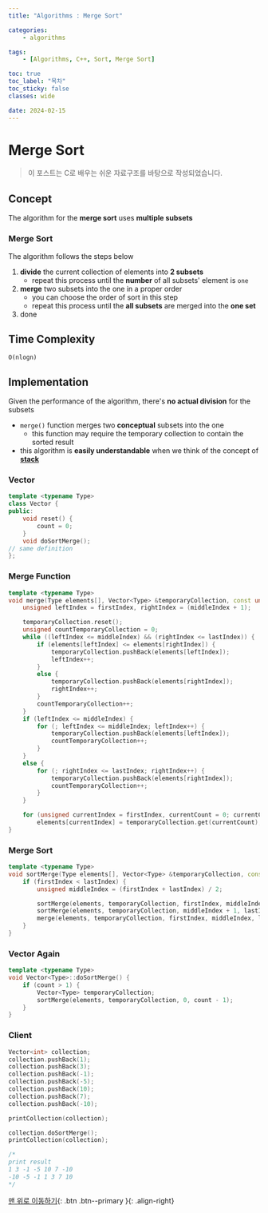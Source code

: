 ```yaml
---
title: "Algorithms : Merge Sort"

categories:
    - algorithms

tags:
    - [Algorithms, C++, Sort, Merge Sort]

toc: true
toc_label: "목차"
toc_sticky: false
classes: wide

date: 2024-02-15
---
```


# Merge Sort

> 이 포스트는 C로 배우는 쉬운 자료구조를 바탕으로 작성되었습니다.

## Concept
The algorithm for the **merge sort** uses **multiple subsets**

### Merge Sort
The algorithm follows the steps below
1. **divide** the current collection of elements into **2 subsets**
    * repeat this process until the **number** of all subsets' element is `one`
2. **merge** two subsets into the one in a proper order
    * you can choose the order of sort in this step
    * repeat this process until the **all subsets** are merged into the **one set**
3. done


## Time Complexity
`O(nlogn)`


## Implementation
Given the performance of the algorithm, there's **no actual division** for the subsets
- `merge()` function merges two **conceptual** subsets into the one
    * this function may require the temporary collection to contain the sorted result
- this algorithm is **easily understandable** when we think of the concept of [**stack**](https://sadoe3.github.io/data-structures/structures-Stack/)

### Vector
```c++
template <typename Type>
class Vector {
public:
    void reset() {
        count = 0;
    }
    void doSortMerge();
// same definition
};
```

### Merge Function
```c++
template <typename Type>
void merge(Type elements[], Vector<Type> &temporaryCollection, const unsigned &firstIndex, const unsigned &middleIndex, const unsigned &lastIndex) {
    unsigned leftIndex = firstIndex, rightIndex = (middleIndex + 1);

    temporaryCollection.reset();
    unsigned countTemporaryCollection = 0;
    while ((leftIndex <= middleIndex) && (rightIndex <= lastIndex)) {
        if (elements[leftIndex] <= elements[rightIndex]) {
            temporaryCollection.pushBack(elements[leftIndex]);
            leftIndex++;
        }
        else {
            temporaryCollection.pushBack(elements[rightIndex]);
            rightIndex++;
        }
        countTemporaryCollection++;
    }
    if (leftIndex <= middleIndex) {
        for (; leftIndex <= middleIndex; leftIndex++) {
            temporaryCollection.pushBack(elements[leftIndex]);
            countTemporaryCollection++;
        }
    }
    else {
        for (; rightIndex <= lastIndex; rightIndex++) {
            temporaryCollection.pushBack(elements[rightIndex]);
            countTemporaryCollection++;
        }
    }

    for (unsigned currentIndex = firstIndex, currentCount = 0; currentCount < countTemporaryCollection; currentIndex++, currentCount++)
        elements[currentIndex] = temporaryCollection.get(currentCount);
}
```

### Merge Sort
```c++
template <typename Type>
void sortMerge(Type elements[], Vector<Type> &temporaryCollection, const unsigned &firstIndex, const unsigned &lastIndex) {
    if (firstIndex < lastIndex) {
        unsigned middleIndex = (firstIndex + lastIndex) / 2;

        sortMerge(elements, temporaryCollection, firstIndex, middleIndex);
        sortMerge(elements, temporaryCollection, middleIndex + 1, lastIndex);
        merge(elements, temporaryCollection, firstIndex, middleIndex, lastIndex);
    }
}
```

### Vector Again
```c++
template <typename Type>
void Vector<Type>::doSortMerge() {
    if (count > 1) {
        Vector<Type> temporaryCollection;
        sortMerge(elements, temporaryCollection, 0, count - 1);
    }
}
```

### Client
```c++
Vector<int> collection;
collection.pushBack(1);
collection.pushBack(3);
collection.pushBack(-1);
collection.pushBack(-5);
collection.pushBack(10);
collection.pushBack(7);
collection.pushBack(-10);

printCollection(collection);

collection.doSortMerge();
printCollection(collection);

/*
print result
1 3 -1 -5 10 7 -10
-10 -5 -1 1 3 7 10
*/
```


[맨 위로 이동하기](#){: .btn .btn--primary }{: .align-right}